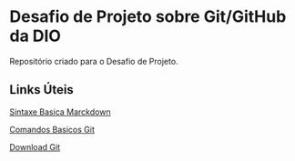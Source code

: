 # Desafio de Projeto sobre Git/GitHub da DIO
Repositório criado para o Desafio de Projeto.

## Links Úteis
[Sintaxe Basica Marckdown](https://www.markdownguide.org/basic-syntax/)

[Comandos Basicos Git](https://comandosgit.github.io/)

[Download Git](https://git-scm.com/downloads)

